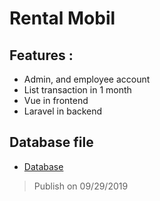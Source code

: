 # Rental Mobil

## Features : 
- Admin, and employee account
- List transaction in 1 month
- Vue in frontend
- Laravel in backend

## Database file
- [Database](db_rental.sql)

> Publish on 09/29/2019 
